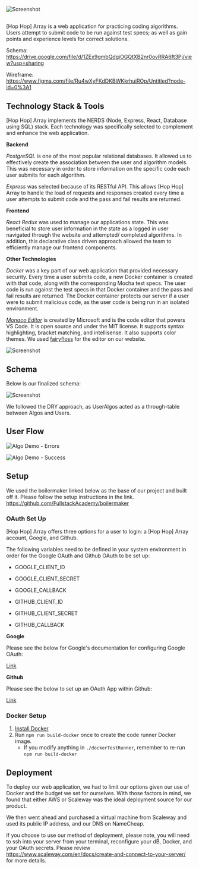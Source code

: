 ![Screenshot](./images/logo.png)

##

[Hop Hop] Array is a web application for practicing coding algorithms. Users attempt to submit code to be run against test specs; as well as gain points and experience levels for correct solutions.

Schema:
https://drive.google.com/file/d/1ZEx9gmbQdgiOGQtXB2nr0ovRRA6ft3Pj/view?usp=sharing

Wireframe:
https://www.figma.com/file/Ru4wXyFKdDKBWKkrhuiROp/Untitled?node-id=0%3A1

## Technology Stack & Tools

[Hop Hop] Array implements the NERDS (Node, Express, React, Database using SQL) stack. Each technology was specifically selected to complement and enhance the web application.

**Backend**

_PostgreSQL_ is one of the most popular relational databases. It allowed us to effectively create the association between the user and algorithm models. This was necessary in order to store information on the specific code each user submits for each algorithm.

_Express_ was selected because of its RESTful API. This allows [Hop Hop] Array to handle the load of requests and responses created every time a user attempts to submit code and the pass and fail results are returned.

**Frontend**

_React Redux_ was used to manage our applications state. This was beneficial to store user information in the state as a logged in user navigated through the website and attempted/ completed algorithms. In addition, this declarative class driven approach allowed the team to efficiently manage our frontend components.

**Other Technologies**

_Docker_ was a key part of our web application that provided necessary security. Every time a user submits code, a new Docker container is created with that code, along with the corresponding Mocha test specs. The user code is run against the test specs in that Docker container and the pass and fail results are returned. The Docker container protects our server if a user were to submit malicious code, as the user code is being run in an isolated environment.

[_Monaco Editor_](https://microsoft.github.io/monaco-editor/) is created by Microsoft and is the code editor that powers VS Code. It is open source and under the MIT license. It supports syntax highlighting, bracket matching, and intellisense. It also supports color themes. We used [fairyfloss](http://sailorhg.github.io/fairyfloss/) for the editor on our website.

![Screenshot](./images/techstack.png)

## Schema

Below is our finalized schema:

![Screenshot](./images/schema.png)

We followed the DRY approach, as UserAlgos acted as a through-table between Algos and Users.

## User Flow

![Algo Demo - Errors](./images/demo-errors.gif)

![Algo Demo - Success](./images/demo-success.gif)

## Setup

We used the boilermaker linked below as the base of our project and built off it. Please follow the setup instructions in the link.
https://github.com/FullstackAcademy/boilermaker

### OAuth Set Up

[Hop Hop] Array offers three options for a user to login: a [Hop Hop] Array account, Google, and Github.

The following variables need to be defined in your system environment in order for the Google OAuth and Github OAuth to be set up:

* GOOGLE_CLIENT_ID
* GOOGLE_CLIENT_SECRET
* GOOGLE_CALLBACK

* GITHUB_CLIENT_ID
* GITHUB_CLIENT_SECRET
* GITHUB_CALLBACK

**Google**

Please see the below for Google's documentation for configuring Google OAuth:

[Link](https://developers.google.com/identity/protocols/OAuth2)

**Github**

Please see the below to set up an OAuth App within Github:

[Link](https://github.com/settings/developers)

### Docker Setup

1.  [Install Docker](https://hub.docker.com/?overlay=onboarding)
2.  Run `npm run build-docker` once to create the code runner Docker image.
    * If you modify anything in `./dockerTestRunner`, remember to re-run `npm run build-docker`

## Deployment

To deploy our web application, we had to limit our options given our use of Docker and the budget we set for ourselves. With those factors in mind, we found that either AWS or Scaleway was the ideal deployment source for our product.

We then went ahead and purchased a virtual machine from Scaleway and used its public IP address, and our DNS on NameCheap.

If you choose to use our method of deployment, please note, you will need to ssh into your server from your terminal, reconfigure your dB, Docker, and your OAuth secrets. Please review https://www.scaleway.com/en/docs/create-and-connect-to-your-server/ for more details.

